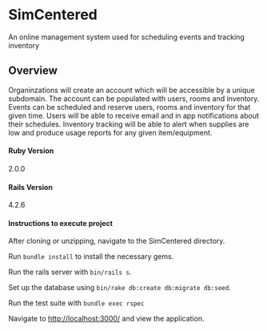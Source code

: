 # SimCentered
An online management system used for scheduling events and tracking inventory

## Overview
Organinzations will create an account which will be accessible by a unique subdomain.  The account can be populated with users, rooms and inventory.  Events can be scheduled and reserve users, rooms and inventory for that given time.  Users will be able to receive email and in app notifications about their schedules.  Inventory tracking will be able to alert when supplies are low and produce usage reports for any given item/equipment.

#### Ruby Version

2.0.0

#### Rails Version

4.2.6

#### Instructions to execute project

After cloning or unzipping, navigate to the SimCentered directory.

Run `bundle install` to install the necessary gems.

Run the rails server with `bin/rails s`.

Set up the database using `bin/rake db:create db:migrate db:seed`.

Run the test suite with `bundle exec rspec`

Navigate to [http://localhost:3000/](http://localhost:3000/) and view the application.

